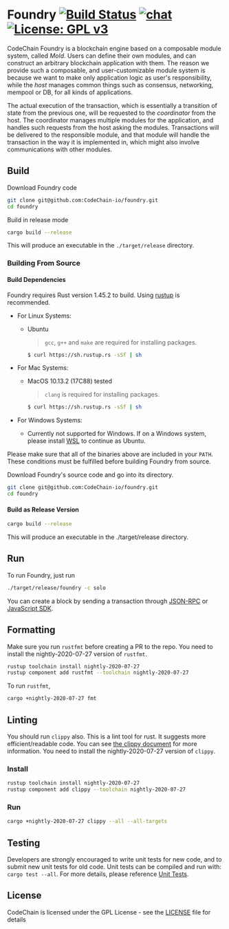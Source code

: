 Foundry
[![Build Status](https://travis-ci.com/CodeChain-io/foundry.svg?branch=master)](https://travis-ci.com/CodeChain-io/foundry)
[![chat](https://img.shields.io/discord/569610676205781012.svg?logo=discord)](https://discord.gg/xhpdXm7)
[![License: GPL v3](https://img.shields.io/badge/License-GPL%20v3-blue.svg)](https://www.gnu.org/licenses/gpl-3.0)
==============

CodeChain Foundry is a blockchain engine based on a composable module system, called _Mold_.
Users can define their own modules, and can construct an arbitrary blockchain application with them.
The reason we provide such a composable, and user-customizable module system is
because we want to make only application logic as user's responsibility,
while the _host_ manages common things such as consensus, networking, mempool or DB, for all kinds of applications.

The actual execution of the transaction, which is essentially a transition of state from the previous one, will be requested to the _coordinator_ from the host.
The coordinator manages multiple modules for the application, and handles such requests from the host asking the modules.
Transactions will be delivered to the responsible module, and that module will handle the transaction in the way it is implemented in,
which might also involve communications with other modules.

## Build

Download Foundry code

```sh
git clone git@github.com:CodeChain-io/foundry.git
cd foundry
```

Build in release mode

```sh
cargo build --release
```

This will produce an executable in the `./target/release` directory.

### Building From Source

#### Build Dependencies
Foundry requires Rust version 1.45.2 to build. Using [rustup](https://rustup.rs/ "rustup URL") is recommended.

- For Linux Systems:
  - Ubuntu

    > `gcc`, `g++` and `make` are required for installing packages.
    ```sh
    $ curl https://sh.rustup.rs -sSf | sh
    ```
        

- For Mac Systems:
  - MacOS 10.13.2 (17C88) tested
    > `clang` is required for installing packages.

    ```sh
    $ curl https://sh.rustup.rs -sSf | sh
    ```
        

- For Windows Systems:
  - Currently not supported for Windows. If on a Windows system, please install [WSL](https://docs.microsoft.com/en-us/windows/wsl/install-win10) to continue as Ubuntu.

Please make sure that all of the binaries above are included in your `PATH`. These conditions must be fulfilled before building Foundry from source.


Download Foundry's source code and go into its directory.
```sh
git clone git@github.com:CodeChain-io/foundry.git
cd foundry
```

#### Build as Release Version
```sh
cargo build --release
```

This will produce an executable in the ./target/release directory.

## Run

To run Foundry, just run

```sh
./target/release/foundry -c solo
```
You can create a block by sending a transaction through [JSON-RPC](https://github.com/CodeChain-io/foundry/blob/master/spec/JSON-RPC.md) or [JavaScript SDK](https://api.codechain.io/).

## Formatting

Make sure you run `rustfmt` before creating a PR to the repo. You need to install the nightly-2020-07-27 version of `rustfmt`.

```sh
rustup toolchain install nightly-2020-07-27
rustup component add rustfmt --toolchain nightly-2020-07-27
```

To run `rustfmt`,

```sh
cargo +nightly-2020-07-27 fmt
```

## Linting

You should run `clippy` also. This is a lint tool for rust. It suggests more efficient/readable code.
You can see [the clippy document](https://rust-lang.github.io/rust-clippy/master/index.html) for more information.
You need to install the nightly-2020-07-27 version of `clippy`.

### Install
```sh
rustup toolchain install nightly-2020-07-27
rustup component add clippy --toolchain nightly-2020-07-27
```

### Run

```sh
cargo +nightly-2020-07-27 clippy --all --all-targets
```

## Testing

Developers are strongly encouraged to write unit tests for new code, and to submit new unit tests for old code. Unit tests can be compiled and run with: `cargo test --all`. For more details, please reference [Unit Tests](https://github.com/CodeChain-io/codechain/wiki/Unit-Tests).

## License
CodeChain is licensed under the GPL License - see the [LICENSE](https://github.com/CodeChain-io/foundry/blob/master/LICENSE) file for details
